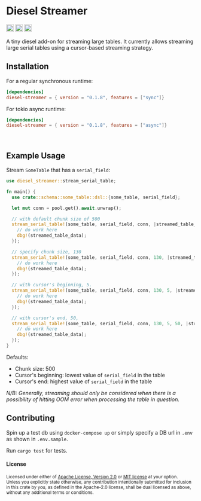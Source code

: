 # Diesel Streamer

[<img alt="github" src="https://img.shields.io/badge/Github-jurshsmith%2Fdiesel--streamer-blue?logo=github" height="20">](https://github.com/jurshsmith/diesel-streamer)
[<img alt="crates.io" src="https://img.shields.io/crates/v/diesel-streamer.svg?style=for-the-badge&color=fc8d62&logo=rust" height="20">](https://crates.io/crates/diesel-streamer)
[<img alt="diesel-streamer build" src="https://img.shields.io/github/actions/workflow/status/jurshsmith/diesel-streamer/ci.yml?branch=main&style=for-the-badge" height="20">](https://github.com/jurshsmith/diesel-streamer/actions?query=branch%3Amain)

A tiny diesel add-on for streaming large tables. It currently allows streaming
large serial tables using a cursor-based streaming strategy.

## Installation

For a regular synchronous runtime:

```toml
[dependencies]
diesel-streamer = { version = "0.1.8", features = ["sync"]}
```

For tokio async runtime:

```toml
[dependencies]
diesel-streamer = { version = "0.1.8", features = ["async"]}
```

<br>

## Example Usage

Stream `SomeTable` that has a `serial_field`:

```rust
use diesel_streamer::stream_serial_table;

fn main() {
  use crate::schema::some_table::dsl::{some_table, serial_field};

  let mut conn = pool.get().await.unwrap();

  // with default chunk size of 500
  stream_serial_table!(some_table, serial_field, conn, |streamed_table_data: Vec<SomeTable>| {
    // do work here
    dbg!(streamed_table_data);
  });

  // specify chunk size, 130
  stream_serial_table!(some_table, serial_field, conn, 130, |streamed_table_data: Vec<SomeTable>| {
    // do work here
    dbg!(streamed_table_data);
  });

  // with cursor's beginning, 5.
  stream_serial_table!(some_table, serial_field, conn, 130, 5, |streamed_table_data: Vec<SomeTable>| {
    // do work here
    dbg!(streamed_table_data);
  });

  // with cursor's end, 50,
  stream_serial_table!(some_table, serial_field, conn, 130, 5, 50, |streamed_table_data: Vec<SomeTable>| {
    // do work here
    dbg!(streamed_table_data);
  });
}
```

Defaults:

- Chunk size: 500
- Cursor's beginning: lowest value of `serial_field` in the table
- Cursor's end: highest value of `serial_field` in the table

_N/B: Generally, streaming should only be considered when there is a possibility of hitting OOM error when processing the table in question._

## Contributing

Spin up a test db using `docker-compose up` or simply specify
a DB url in `.env` as shown in `.env.sample`.

Run `cargo test` for tests.

#### License

<sup>
Licensed under either of <a href="LICENSE-APACHE">Apache License, Version
2.0</a> or <a href="LICENSE-MIT">MIT license</a> at your option.
</sup>

<br>

<sub>
Unless you explicitly state otherwise, any contribution intentionally submitted
for inclusion in this crate by you, as defined in the Apache-2.0 license, shall
be dual licensed as above, without any additional terms or conditions.
</sub>
